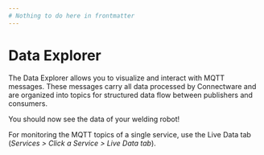 ```yaml
---
# Nothing to do here in frontmatter
---
```


<div class="hotspot-block float-right ml-6 mb-6 w-full sm:w-1/2 lg:w-1/2"
     data-image="../images/data-explorer.jpg">
</div>

# Data Explorer

The Data Explorer allows you to visualize and interact with MQTT messages. These messages carry all data processed by Connectware and are organized into topics for structured data flow between publishers and consumers.

You should now see the data of your welding robot!

For monitoring the MQTT topics of a single service, use the Live Data tab (*Services > Click a Service > Live Data tab*).
